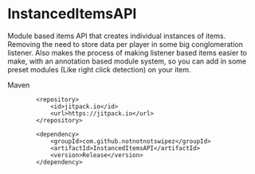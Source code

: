 # InstancedItemsAPI
Module based items API that creates individual instances of items. Removing the need to store data per player in some big conglomeration listener. Also makes the process of making listener
based items easier to make, with an annotation based module system, so you can add in some preset modules (Like right click detection) on your item.

Maven

```maven
        <repository>
            <id>jitpack.io</id>
            <url>https://jitpack.io</url>
        </repository>
```

```maven
        <dependency>
            <groupId>com.github.notnotnotswipez</groupId>
            <artifactId>InstancedItemsAPI</artifactId>
            <version>Release</version>
        </dependency>
```
